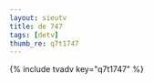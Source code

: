 ```yaml
--- 
layout: sieutv
title: de 747
tags: [detv]
thumb_re: q7t1747
---
```

{% include tvadv key="q7t1747" %} 
